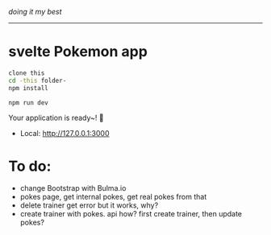 *doing it my best*

---

# svelte Pokemon app

```bash
clone this
cd -this folder-
npm install

npm run dev 

```

  Your application is ready~! 🚀

  - Local:      http://127.0.0.1:3000

# To do:
- change Bootstrap with Bulma.io
- pokes page, get internal pokes, get real pokes from that
- delete trainer get error but it works, why?
- create trainer with pokes. api how? first create trainer, then update pokes?

